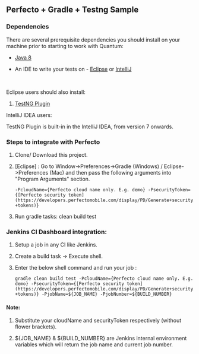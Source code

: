 ## Perfecto + Gradle + Testng Sample</br>

### Dependencies</br>
There are several prerequisite dependencies you should install on your machine prior to starting to work with Quantum:</br>

* [Java 8](http://www.oracle.com/technetwork/java/javase/downloads/jdk8-downloads-2133151.html)</br>

* An IDE to write your tests on - [Eclipse](http://www.eclipse.org/downloads/packages/eclipse-ide-java-developers/marsr) or [IntelliJ](https://www.jetbrains.com/idea/download/#)

</br>

Eclipse users should also install:</br>

1. [TestNG Plugin](http://testng.org/doc/download.html)</br>

IntelliJ IDEA users:</br>

TestNG Plugin is built-in in the IntelliJ IDEA, from version 7 onwards.</br>

### Steps to integrate with Perfecto </br>

1. Clone/ Download this project.</br>
2. [Eclipse] : Go to Window->Preferences->Gradle (Windows) / Eclipse->Preferences (Mac) and then pass the following arguments into "Program Arguments" section.</br>

	`-PcloudName={Perfecto cloud name only. E.g. demo} -PsecurityToken={[Perfecto security token](https://developers.perfectomobile.com/display/PD/Generate+security+tokens)}`</br>
3. Run gradle tasks: clean build test</br>

### Jenkins CI Dashboard integration:
1. Setup a job in any CI like Jenkins.</br>
2. Create a build task -> Execute shell.</br>
3. Enter the below shell command and run your job :</br>

	`gradle clean build test -PcloudName={Perfecto cloud name only. E.g. demo} -PsecurityToken={[Perfecto security token](https://developers.perfectomobile.com/display/PD/Generate+security+tokens)} -PjobName=${JOB_NAME} -PjobNumber=${BUILD_NUMBER}` </br>


#### Note: 

1. Substitute your cloudName and securityToken respectively (without flower brackets).</br>

2. ${JOB_NAME} & ${BUILD_NUMBER} are Jenkins internal environment variables which will return the job name and current job number.</br>